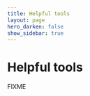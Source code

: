 ```yaml
---
title: Helpful tools
layout: page
hero_darken: false
show_sidebar: true
---
```


# Helpful tools

FIXME

